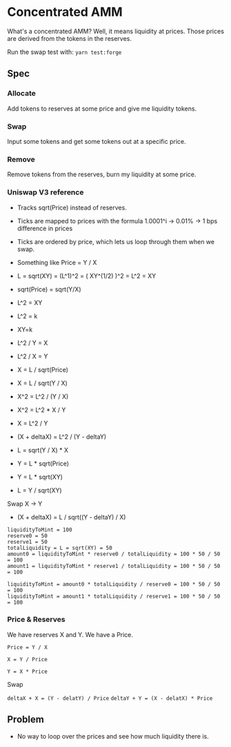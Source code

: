 # Concentrated AMM

What's a concentrated AMM? Well, it means liquidity at prices. Those prices are derived from the tokens in the reserves.

Run the swap test with:
`yarn test:forge`

## Spec

### Allocate

Add tokens to reserves at some price and give me liquidity tokens.

### Swap

Input some tokens and get some tokens out at a specific price.

### Remove

Remove tokens from the reserves, burn my liquidity at some price.

### Uniswap V3 reference

- Tracks sqrt(Price) instead of reserves.
- Ticks are mapped to prices with the formula 1.0001^i -> 0.01% -> 1 bps difference in prices
- Ticks are ordered by price, which lets us loop through them when we swap.
- Something like Price = Y / X
- L = sqrt(XY) = (L^1)^2 = ( XY^(1/2) )^2 = L^2 = XY
- sqrt(Price) = sqrt(Y/X)
- L^2 = XY
- L^2 = k
- XY=k
- L^2 / Y = X
- L^2 / X = Y
- X = L / sqrt(Price)
- X = L / sqrt(Y / X)
- X^2 = L^2 / (Y / X)
- X^2 = L^2 \* X / Y
- X = L^2 / Y
- (X + deltaX) = L^2 / (Y - deltaY)

- L = sqrt(Y / X) \* X
- Y = L \* sqrt(Price)
- Y = L \* sqrt(XY)
- L = Y / sqrt(XY)

Swap X -> Y

- (X + deltaX) = L / sqrt((Y - deltaY) / X)

```
liquidityToMint = 100
reserve0 = 50
reserve1 = 50
totalLiquidity = L = sqrt(XY) = 50
amount0 = liquidityToMint * reserve0 / totalLiquidity = 100 * 50 / 50 = 100
amount1 = liquidityToMint * reserve1 / totalLiquidity = 100 * 50 / 50 = 100

liquidityToMint = amount0 * totalLiquidity / reserve0 = 100 * 50 / 50 = 100
liquidityToMint = amount1 * totalLiquidity / reserve1 = 100 * 50 / 50 = 100
```

### Price & Reserves

We have reserves X and Y. We have a Price.

`Price = Y / X`

`X = Y / Price`

`Y = X * Price`

Swap

`deltaX + X = (Y - delatY) / Price`
`deltaY + Y = (X - delatX) * Price`

## Problem

- No way to loop over the prices and see how much liquidity there is.

